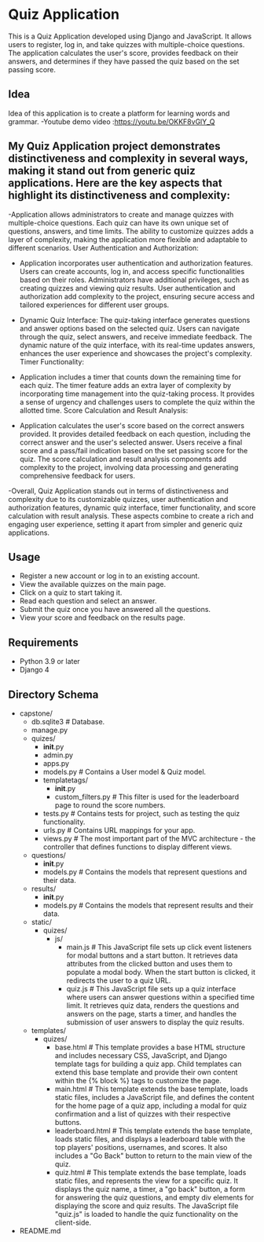 # Quiz Application

This is a Quiz Application developed using Django and JavaScript. It allows users to register, log in, and take quizzes with multiple-choice questions. The application calculates the user's score, provides feedback on their answers, and determines if they have passed the quiz based on the set passing score.

## Idea 

Idea of this application is to create a platform for learning words and grammar.
-Youtube  demo video :https://youtu.be/OKKF8vGlY_Q

## My Quiz Application project demonstrates distinctiveness and complexity in several ways, making it stand out from generic quiz applications. Here are the key aspects that highlight its distinctiveness and complexity:
-Application allows administrators to create and manage quizzes with multiple-choice questions.
    Each quiz can have its own unique set of questions, answers, and time limits.
    The ability to customize quizzes adds a layer of complexity, making the application more flexible and adaptable to different scenarios.
    User Authentication and Authorization:

- Application incorporates user authentication and authorization features.
    Users can create accounts, log in, and access specific functionalities based on their roles.
    Administrators have additional privileges, such as creating quizzes and viewing quiz results.
    User authentication and authorization add complexity to the project, ensuring secure access and tailored experiences for different user groups.
- Dynamic Quiz Interface: The quiz-taking interface  generates questions and answer options based on the selected quiz.
    Users can navigate through the quiz, select answers, and receive immediate feedback.
    The dynamic nature of the quiz interface, with its real-time updates answers, enhances the user experience and showcases the project's complexity.
    Timer Functionality:

- Application includes a timer that counts down the remaining time for each quiz.
    The timer feature adds an extra layer of complexity by incorporating time management into the quiz-taking process.
    It provides a sense of urgency and challenges users to complete the quiz within the allotted time.
    Score Calculation and Result Analysis:

- Application calculates the user's score based on the correct answers provided.
    It provides detailed feedback on each question, including the correct answer and the user's selected answer.
    Users receive a final score and a pass/fail indication based on the set passing score for the quiz.
    The score calculation and result analysis components add complexity to the project, involving data processing and generating comprehensive feedback for users.

-Overall,  Quiz Application stands out in terms of distinctiveness and complexity due to its customizable quizzes, user authentication and authorization features, dynamic quiz interface, timer functionality, and score calculation with result analysis. These aspects combine to create a rich and engaging user experience, setting it apart from simpler and generic quiz applications.

## Usage
- Register a new account or log in to an existing account.
- View the available quizzes on the main page.
- Click on a quiz to start taking it.
- Read each question and select an answer.
- Submit the quiz once you have answered all the questions.
- View your score and feedback on the results page.

## Requirements 
- Python 3.9 or later
- Django 4

## Directory Schema
- capstone/
  - db.sqlite3                  # Database.
  - manage.py
  - quizes/
    - __init__.py
    - admin.py
    - apps.py
    - models.py               # Contains a User model & Quiz model.
    - templatetags/
      - __init__.py
      - custom_filters.py   # This filter is used for the leaderboard page to round the score numbers.
    - tests.py                # Contains tests for project, such as testing the quiz functionality.
    - urls.py                 # Contains URL mappings for your app.
    - views.py                # The most important part of the MVC architecture - the controller that defines functions to display different views.
  - questions/
    - __init__.py
    - models.py               # Contains the models that represent questions and their data.
  - results/
    - __init__.py
    - models.py               # Contains the models that represent results and their data.
  - static/
    - quizes/
      - js/
        - main.js         # This JavaScript file sets up click event listeners for modal buttons and a start button. It retrieves data attributes from the clicked button and uses them to populate a modal body. When the start button is clicked, it redirects the user to a quiz URL.
        - quiz.js         # This JavaScript file sets up a quiz interface where users can answer questions within a specified time limit. It retrieves quiz data, renders the questions and answers on the page, starts a timer, and handles the submission of user answers to display the quiz results.
  - templates/
    - quizes/
      - base.html           # This template provides a base HTML structure and includes necessary CSS, JavaScript, and Django template tags for building a quiz app. Child templates can extend this base template and provide their own content within the {% block %} tags to customize the page.
      - main.html           # This template extends the base template, loads static files, includes a JavaScript file, and defines the content for the home page of a quiz app, including a modal for quiz confirmation and a list of quizzes with their respective buttons.
      - leaderboard.html    # This template extends the base template, loads static files, and displays a leaderboard table with the top players' positions, usernames, and scores. It also includes a "Go Back" button to return to the main view of the quiz.
      - quiz.html           # This template extends the base template, loads static files, and represents the view for a specific quiz. It displays the quiz name, a timer, a "go back" button, a form for answering the quiz questions, and empty div elements for displaying the score and quiz results. The JavaScript file "quiz.js" is loaded to handle the quiz functionality on the client-side.
- README.md


